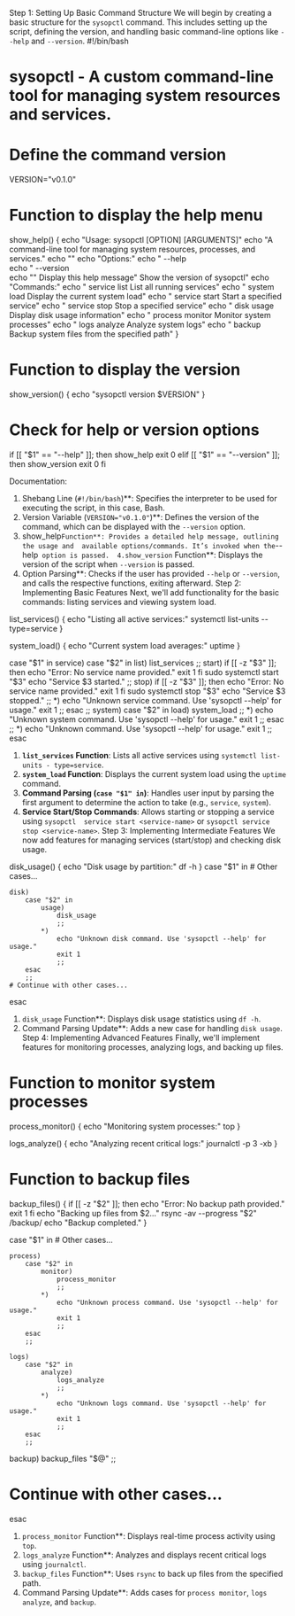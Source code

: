 Step 1: Setting Up Basic Command Structure 
We will begin by creating a basic structure for the `sysopctl` command. This includes setting 
up the script, defining the version, and handling basic command-line options like `--help` 
and `--version`. 
#!/bin/bash 
# sysopctl - A custom command-line tool for managing system resources and services. 
# Define the command version 
VERSION="v0.1.0" 
# Function to display the help menu 
show_help() { 
echo "Usage: sysopctl [OPTION] [ARGUMENTS]" 
echo "A command-line tool for managing system resources, processes, and services." 
echo "" 
echo "Options:" 
echo "  --help          
echo "  --version       
echo "" 
Display this help message" 
Show the version of sysopctl" 
echo "Commands:" 
echo "  service list    List all running services" 
echo "  system load     Display the current system load" 
echo "  service start <service-name>  Start a specified service" 
echo "  service stop <service-name>   Stop a specified service" 
echo "  disk usage      Display disk usage information" 
echo "  process monitor Monitor system processes" 
echo "  logs analyze    Analyze system logs" 
echo "  backup <path>   Backup system files from the specified path" 
} 
# Function to display the version 
show_version() { 
echo "sysopctl version $VERSION" 
} 
# Check for help or version options 
if [[ "$1" == "--help" ]]; then 
    show_help 
    exit 0 
elif [[ "$1" == "--version" ]]; then 
    show_version 
    exit 0 
fi 
 
Documentation: 
1. Shebang Line (`#!/bin/bash`)**: Specifies the interpreter to be used for executing the 
script, in this case, Bash. 
2. Version Variable (`VERSION="v0.1.0"`)**: Defines the version of the command, which can 
be displayed with the `--version` option. 
3. show_help` Function**: Provides a detailed help message, outlining the usage and 
available options/commands. It’s invoked when the `--help` option is passed. 
4.show_version` Function**: Displays the version of the script when `--version` is passed. 
5. Option Parsing**: Checks if the user has provided `--help` or `--version`, and calls the 
respective functions, exiting afterward. 
Step 2: Implementing Basic Features 
Next, we'll add functionality for the basic commands: listing services and viewing system 
load. 
 
list_services() { 
    echo "Listing all active services:" 
    systemctl list-units --type=service 
} 
 
system_load() { 
    echo "Current system load averages:" 
    uptime 
} 
 
case "$1" in 
    service) 
        case "$2" in 
            list) 
                list_services 
                ;; 
            start) 
                if [[ -z "$3" ]]; then 
                    echo "Error: No service name provided." 
                    exit 1 
                fi 
                sudo systemctl start "$3" 
                echo "Service $3 started." 
                ;; 
            stop) 
                if [[ -z "$3" ]]; then 
                    echo "Error: No service name provided." 
                    exit 1 
                fi 
                sudo systemctl stop "$3" 
                echo "Service $3 stopped." 
                ;; 
            *) 
                echo "Unknown service command. Use 'sysopctl --help' for usage." 
                exit 1 
                ;; 
        esac 
        ;; 
    system) 
        case "$2" in 
            load) 
                system_load 
                ;; 
            *) 
                echo "Unknown system command. Use 'sysopctl --help' for usage." 
                exit 1 
                ;; 
        esac 
        ;; 
    *) 
        echo "Unknown command. Use 'sysopctl --help' for usage." 
        exit 1 
        ;; 
esac 
 
1. **`list_services` Function**: Lists all active services using `systemctl list-units -
type=service`. 
2. **`system_load` Function**: Displays the current system load using the `uptime` 
command. 
3. **Command Parsing (`case "$1" in`)**: Handles user input by parsing the first argument 
to determine the action to take (e.g., `service`, `system`). 
4. **Service Start/Stop Commands**: Allows starting or stopping a service using `sysopctl 
service start <service-name>` or `sysopctl service stop <service-name>`. 
Step 3: Implementing Intermediate Features 
We now add features for managing services (start/stop) and checking disk usage. 
 
disk_usage() { 
    echo "Disk usage by partition:" 
    df -h 
} 
case "$1" in 
    # Other cases... 
 
    disk) 
        case "$2" in 
            usage) 
                disk_usage 
                ;; 
            *) 
                echo "Unknown disk command. Use 'sysopctl --help' for usage." 
                exit 1 
                ;; 
        esac 
        ;; 
    # Continue with other cases... 
esac 
1. `disk_usage` Function**: Displays disk usage statistics using `df -h`. 
2. Command Parsing Update**: Adds a new case for handling `disk usage`. 
Step 4: Implementing Advanced Features 
Finally, we'll implement features for monitoring processes, analyzing logs, and backing up 
files. 
 
# Function to monitor system processes 
process_monitor() { 
    echo "Monitoring system processes:" 
    top 
} 
 
logs_analyze() { 
    echo "Analyzing recent critical logs:" 
    journalctl -p 3 -xb 
} 
 
# Function to backup files 
backup_files() { 
    if [[ -z "$2" ]]; then 
        echo "Error: No backup path provided." 
        exit 1 
    fi 
    echo "Backing up files from $2..." 
    rsync -av --progress "$2" /backup/ 
    echo "Backup completed." 
} 
 
case "$1" in 
    # Other cases... 
 
    process) 
        case "$2" in 
            monitor) 
                process_monitor 
                ;; 
            *) 
                echo "Unknown process command. Use 'sysopctl --help' for usage." 
                exit 1 
                ;; 
        esac 
        ;; 
     
    logs) 
        case "$2" in 
            analyze) 
                logs_analyze 
                ;; 
            *) 
                echo "Unknown logs command. Use 'sysopctl --help' for usage." 
                exit 1 
                ;; 
        esac 
        ;; 
     
backup) 
backup_files "$@" 
;; 
# Continue with other cases... 
esac 
1. `process_monitor` Function**: Displays real-time process activity using `top`. 
2. `logs_analyze` Function**: Analyzes and displays recent critical logs using `journalctl`. 
3. `backup_files` Function**: Uses `rsync` to back up files from the specified path. 
4. Command Parsing Update**: Adds cases for `process monitor`, `logs analyze`, and 
`backup`. 
